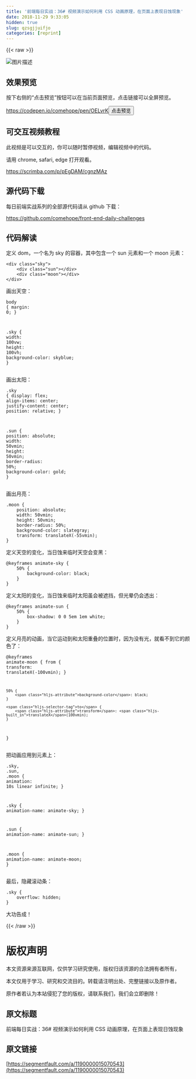 ```yaml
---
title: '前端每日实战：36# 视频演示如何利用 CSS 动画原理，在页面上表现日蚀现象' 
date: 2018-11-29 9:33:05
hidden: true
slug: qzsgjjuifjo
categories: [reprint]
---
```


{{< raw >}}

                    
<p><span class="img-wrap"><img data-src="/img/bVbboHk?w=500&amp;h=500" src="https://static.alili.tech/img/bVbboHk?w=500&amp;h=500" alt="&#x56FE;&#x7247;&#x63CF;&#x8FF0;" title="&#x56FE;&#x7247;&#x63CF;&#x8FF0;" style="cursor: pointer; display: inline;"></span></p>
<h2 id="articleHeader0">&#x6548;&#x679C;&#x9884;&#x89C8;</h2>
<p>&#x6309;&#x4E0B;&#x53F3;&#x4FA7;&#x7684;&#x201C;&#x70B9;&#x51FB;&#x9884;&#x89C8;&#x201D;&#x6309;&#x94AE;&#x53EF;&#x4EE5;&#x5728;&#x5F53;&#x524D;&#x9875;&#x9762;&#x9884;&#x89C8;&#xFF0C;&#x70B9;&#x51FB;&#x94FE;&#x63A5;&#x53EF;&#x4EE5;&#x5168;&#x5C4F;&#x9884;&#x89C8;&#x3002;</p>
<p><a href="https://codepen.io/comehope/pen/OELvrK" rel="nofollow noreferrer" target="_blank">https://codepen.io/comehope/pen/OELvrK</a><button class="btn btn-xs btn-default ml10 preview" data-url="comehope/pen/OELvrK" data-typeid="3">&#x70B9;&#x51FB;&#x9884;&#x89C8;</button></p>
<h2 id="articleHeader1">&#x53EF;&#x4EA4;&#x4E92;&#x89C6;&#x9891;&#x6559;&#x7A0B;</h2>
<p>&#x6B64;&#x89C6;&#x9891;&#x662F;&#x53EF;&#x4EE5;&#x4EA4;&#x4E92;&#x7684;&#xFF0C;&#x4F60;&#x53EF;&#x4EE5;&#x968F;&#x65F6;&#x6682;&#x505C;&#x89C6;&#x9891;&#xFF0C;&#x7F16;&#x8F91;&#x89C6;&#x9891;&#x4E2D;&#x7684;&#x4EE3;&#x7801;&#x3002;</p>
<p>&#x8BF7;&#x7528; chrome, safari, edge &#x6253;&#x5F00;&#x89C2;&#x770B;&#x3002;</p>
<p><a href="https://scrimba.com/p/pEgDAM/cgnzMAz" rel="nofollow noreferrer" target="_blank">https://scrimba.com/p/pEgDAM/cgnzMAz</a></p>
<h2 id="articleHeader2">&#x6E90;&#x4EE3;&#x7801;&#x4E0B;&#x8F7D;</h2>
<p>&#x6BCF;&#x65E5;&#x524D;&#x7AEF;&#x5B9E;&#x6218;&#x7CFB;&#x5217;&#x7684;&#x5168;&#x90E8;&#x6E90;&#x4EE3;&#x7801;&#x8BF7;&#x4ECE; github &#x4E0B;&#x8F7D;&#xFF1A;</p>
<p><a href="https://github.com/comehope/front-end-daily-challenges" rel="nofollow noreferrer" target="_blank">https://github.com/comehope/front-end-daily-challenges</a></p>
<h2 id="articleHeader3">&#x4EE3;&#x7801;&#x89E3;&#x8BFB;</h2>
<p>&#x5B9A;&#x4E49; dom&#xFF0C;&#x4E00;&#x4E2A;&#x540D;&#x4E3A; sky &#x7684;&#x5BB9;&#x5668;&#xFF0C;&#x5176;&#x4E2D;&#x5305;&#x542B;&#x4E00;&#x4E2A; sun &#x5143;&#x7D20;&#x548C;&#x4E00;&#x4E2A; moon &#x5143;&#x7D20;&#xFF1A;</p>
<div class="widget-codetool" style="display:none;">
      <div class="widget-codetool--inner">
      <span class="selectCode code-tool" data-toggle="tooltip" data-placement="top" title="" data-original-title="&#x5168;&#x9009;"></span>
      <span type="button" class="copyCode code-tool" data-toggle="tooltip" data-placement="top" data-clipboard-text="&lt;div class=&quot;sky&quot;&gt;
    &lt;div class=&quot;sun&quot;&gt;&lt;/div&gt;
    &lt;div class=&quot;moon&quot;&gt;&lt;/div&gt;
&lt;/div&gt;" title="" data-original-title="&#x590D;&#x5236;"></span>
      <span type="button" class="saveToNote code-tool" data-toggle="tooltip" data-placement="top" title="" data-original-title="&#x653E;&#x8FDB;&#x7B14;&#x8BB0;"></span>
      </div>
      </div><pre class="xml hljs"><code class="html"><span class="hljs-tag">&lt;<span class="hljs-name">div</span> <span class="hljs-attr">class</span>=<span class="hljs-string">&quot;sky&quot;</span>&gt;</span>
    <span class="hljs-tag">&lt;<span class="hljs-name">div</span> <span class="hljs-attr">class</span>=<span class="hljs-string">&quot;sun&quot;</span>&gt;</span><span class="hljs-tag">&lt;/<span class="hljs-name">div</span>&gt;</span>
    <span class="hljs-tag">&lt;<span class="hljs-name">div</span> <span class="hljs-attr">class</span>=<span class="hljs-string">&quot;moon&quot;</span>&gt;</span><span class="hljs-tag">&lt;/<span class="hljs-name">div</span>&gt;</span>
<span class="hljs-tag">&lt;/<span class="hljs-name">div</span>&gt;</span></code></pre>
<p>&#x753B;&#x51FA;&#x5929;&#x7A7A;&#xFF1A;</p>
<div class="widget-codetool" style="display:none;">
      <div class="widget-codetool--inner">
      <span class="selectCode code-tool" data-toggle="tooltip" data-placement="top" title="" data-original-title="&#x5168;&#x9009;"></span>
      <span type="button" class="copyCode code-tool" data-toggle="tooltip" data-placement="top" data-clipboard-text="body {
    margin: 0;
}

.sky {
    width: 100vw;
    height: 100vh;
    background-color: skyblue;
}" title="" data-original-title="&#x590D;&#x5236;"></span>
      <span type="button" class="saveToNote code-tool" data-toggle="tooltip" data-placement="top" title="" data-original-title="&#x653E;&#x8FDB;&#x7B14;&#x8BB0;"></span>
      </div>
      </div><pre class="css hljs"><code class="css"><span class="hljs-selector-tag">body</span> {
    <span class="hljs-attribute">margin</span>: <span class="hljs-number">0</span>;
}

<span class="hljs-selector-class">.sky</span> {
    <span class="hljs-attribute">width</span>: <span class="hljs-number">100vw</span>;
    <span class="hljs-attribute">height</span>: <span class="hljs-number">100vh</span>;
    <span class="hljs-attribute">background-color</span>: skyblue;
}</code></pre>
<p>&#x753B;&#x51FA;&#x592A;&#x9633;&#xFF1A;</p>
<div class="widget-codetool" style="display:none;">
      <div class="widget-codetool--inner">
      <span class="selectCode code-tool" data-toggle="tooltip" data-placement="top" title="" data-original-title="&#x5168;&#x9009;"></span>
      <span type="button" class="copyCode code-tool" data-toggle="tooltip" data-placement="top" data-clipboard-text=".sky {
    display: flex;
    align-items: center;
    justify-content: center;
    position: relative;
}

.sun {
    position: absolute;
    width: 50vmin;
    height: 50vmin;
    border-radius: 50%;
    background-color: gold;
}" title="" data-original-title="&#x590D;&#x5236;"></span>
      <span type="button" class="saveToNote code-tool" data-toggle="tooltip" data-placement="top" title="" data-original-title="&#x653E;&#x8FDB;&#x7B14;&#x8BB0;"></span>
      </div>
      </div><pre class="css hljs"><code class="css"><span class="hljs-selector-class">.sky</span> {
    <span class="hljs-attribute">display</span>: flex;
    <span class="hljs-attribute">align-items</span>: center;
    <span class="hljs-attribute">justify-content</span>: center;
    <span class="hljs-attribute">position</span>: relative;
}

<span class="hljs-selector-class">.sun</span> {
    <span class="hljs-attribute">position</span>: absolute;
    <span class="hljs-attribute">width</span>: <span class="hljs-number">50vmin</span>;
    <span class="hljs-attribute">height</span>: <span class="hljs-number">50vmin</span>;
    <span class="hljs-attribute">border-radius</span>: <span class="hljs-number">50%</span>;
    <span class="hljs-attribute">background-color</span>: gold;
}</code></pre>
<p>&#x753B;&#x51FA;&#x6708;&#x4EAE;&#xFF1A;</p>
<div class="widget-codetool" style="display:none;">
      <div class="widget-codetool--inner">
      <span class="selectCode code-tool" data-toggle="tooltip" data-placement="top" title="" data-original-title="&#x5168;&#x9009;"></span>
      <span type="button" class="copyCode code-tool" data-toggle="tooltip" data-placement="top" data-clipboard-text=".moon {
    position: absolute;
    width: 50vmin;
    height: 50vmin;
    border-radius: 50%;
    background-color: slategray;
    transform: translateX(-55vmin);
}" title="" data-original-title="&#x590D;&#x5236;"></span>
      <span type="button" class="saveToNote code-tool" data-toggle="tooltip" data-placement="top" title="" data-original-title="&#x653E;&#x8FDB;&#x7B14;&#x8BB0;"></span>
      </div>
      </div><pre class="css hljs"><code class="css"><span class="hljs-selector-class">.moon</span> {
    <span class="hljs-attribute">position</span>: absolute;
    <span class="hljs-attribute">width</span>: <span class="hljs-number">50vmin</span>;
    <span class="hljs-attribute">height</span>: <span class="hljs-number">50vmin</span>;
    <span class="hljs-attribute">border-radius</span>: <span class="hljs-number">50%</span>;
    <span class="hljs-attribute">background-color</span>: slategray;
    <span class="hljs-attribute">transform</span>: <span class="hljs-built_in">translateX</span>(-55vmin);
}</code></pre>
<p>&#x5B9A;&#x4E49;&#x5929;&#x7A7A;&#x7684;&#x53D8;&#x5316;&#xFF0C;&#x5F53;&#x65E5;&#x8680;&#x6765;&#x4E34;&#x65F6;&#x5929;&#x7A7A;&#x4F1A;&#x53D8;&#x9ED1;&#xFF1A;</p>
<div class="widget-codetool" style="display:none;">
      <div class="widget-codetool--inner">
      <span class="selectCode code-tool" data-toggle="tooltip" data-placement="top" title="" data-original-title="&#x5168;&#x9009;"></span>
      <span type="button" class="copyCode code-tool" data-toggle="tooltip" data-placement="top" data-clipboard-text="@keyframes animate-sky {
    50% {
        background-color: black;
    }
}" title="" data-original-title="&#x590D;&#x5236;"></span>
      <span type="button" class="saveToNote code-tool" data-toggle="tooltip" data-placement="top" title="" data-original-title="&#x653E;&#x8FDB;&#x7B14;&#x8BB0;"></span>
      </div>
      </div><pre class="css hljs"><code class="css">@<span class="hljs-keyword">keyframes</span> animate-sky {
    50% {
        <span class="hljs-attribute">background-color</span>: black;
    }
}</code></pre>
<p>&#x5B9A;&#x4E49;&#x592A;&#x9633;&#x7684;&#x53D8;&#x5316;&#xFF0C;&#x5F53;&#x65E5;&#x8680;&#x6765;&#x4E34;&#x65F6;&#x592A;&#x9633;&#x867D;&#x4F1A;&#x88AB;&#x906E;&#x6321;&#xFF0C;&#x4F46;&#x5149;&#x6655;&#x4ECD;&#x4F1A;&#x900F;&#x51FA;&#xFF1A;</p>
<div class="widget-codetool" style="display:none;">
      <div class="widget-codetool--inner">
      <span class="selectCode code-tool" data-toggle="tooltip" data-placement="top" title="" data-original-title="&#x5168;&#x9009;"></span>
      <span type="button" class="copyCode code-tool" data-toggle="tooltip" data-placement="top" data-clipboard-text="@keyframes animate-sun {
    50% {
        box-shadow: 0 0 5em 1em white;
    }
}" title="" data-original-title="&#x590D;&#x5236;"></span>
      <span type="button" class="saveToNote code-tool" data-toggle="tooltip" data-placement="top" title="" data-original-title="&#x653E;&#x8FDB;&#x7B14;&#x8BB0;"></span>
      </div>
      </div><pre class="css hljs"><code class="css">@<span class="hljs-keyword">keyframes</span> animate-sun {
    50% {
        <span class="hljs-attribute">box-shadow</span>: <span class="hljs-number">0</span> <span class="hljs-number">0</span> <span class="hljs-number">5em</span> <span class="hljs-number">1em</span> white;
    }
}</code></pre>
<p>&#x5B9A;&#x4E49;&#x6708;&#x4EAE;&#x7684;&#x52A8;&#x753B;&#xFF0C;&#x5F53;&#x5B83;&#x8FD0;&#x52A8;&#x5230;&#x548C;&#x592A;&#x9633;&#x91CD;&#x53E0;&#x7684;&#x4F4D;&#x7F6E;&#x65F6;&#xFF0C;&#x56E0;&#x4E3A;&#x6CA1;&#x6709;&#x5149;&#xFF0C;&#x5C31;&#x770B;&#x4E0D;&#x5230;&#x5B83;&#x7684;&#x989C;&#x8272;&#x4E86;&#xFF1A;</p>
<div class="widget-codetool" style="display:none;">
      <div class="widget-codetool--inner">
      <span class="selectCode code-tool" data-toggle="tooltip" data-placement="top" title="" data-original-title="&#x5168;&#x9009;"></span>
      <span type="button" class="copyCode code-tool" data-toggle="tooltip" data-placement="top" data-clipboard-text="@keyframes animate-moon {
    from {
        transform: translateX(-100vmin);
    }

    50% {
        background-color: black;
    }

    to {
        transform: translateX(100vmin);
    }
}" title="" data-original-title="&#x590D;&#x5236;"></span>
      <span type="button" class="saveToNote code-tool" data-toggle="tooltip" data-placement="top" title="" data-original-title="&#x653E;&#x8FDB;&#x7B14;&#x8BB0;"></span>
      </div>
      </div><pre class="css hljs"><code class="css">@<span class="hljs-keyword">keyframes</span> animate-moon {
    <span class="hljs-selector-tag">from</span> {
        <span class="hljs-attribute">transform</span>: <span class="hljs-built_in">translateX</span>(-100vmin);
    }

    50% {
        <span class="hljs-attribute">background-color</span>: black;
    }

    <span class="hljs-selector-tag">to</span> {
        <span class="hljs-attribute">transform</span>: <span class="hljs-built_in">translateX</span>(100vmin);
    }
}</code></pre>
<p>&#x628A;&#x52A8;&#x753B;&#x5E94;&#x7528;&#x5230;&#x5143;&#x7D20;&#x4E0A;&#xFF1A;</p>
<div class="widget-codetool" style="display:none;">
      <div class="widget-codetool--inner">
      <span class="selectCode code-tool" data-toggle="tooltip" data-placement="top" title="" data-original-title="&#x5168;&#x9009;"></span>
      <span type="button" class="copyCode code-tool" data-toggle="tooltip" data-placement="top" data-clipboard-text=".sky,
.sun,
.moon {
    animation: 10s linear infinite;
}

.sky {
    animation-name: animate-sky;
}

.sun {
    animation-name: animate-sun;
}

.moon {
    animation-name: animate-moon;
}" title="" data-original-title="&#x590D;&#x5236;"></span>
      <span type="button" class="saveToNote code-tool" data-toggle="tooltip" data-placement="top" title="" data-original-title="&#x653E;&#x8FDB;&#x7B14;&#x8BB0;"></span>
      </div>
      </div><pre class="css hljs"><code class="css"><span class="hljs-selector-class">.sky</span>,
<span class="hljs-selector-class">.sun</span>,
<span class="hljs-selector-class">.moon</span> {
    <span class="hljs-attribute">animation</span>: <span class="hljs-number">10s</span> linear infinite;
}

<span class="hljs-selector-class">.sky</span> {
    <span class="hljs-attribute">animation-name</span>: animate-sky;
}

<span class="hljs-selector-class">.sun</span> {
    <span class="hljs-attribute">animation-name</span>: animate-sun;
}

<span class="hljs-selector-class">.moon</span> {
    <span class="hljs-attribute">animation-name</span>: animate-moon;
}</code></pre>
<p>&#x6700;&#x540E;&#xFF0C;&#x9690;&#x85CF;&#x6EDA;&#x52A8;&#x6761;&#xFF1A;</p>
<div class="widget-codetool" style="display:none;">
      <div class="widget-codetool--inner">
      <span class="selectCode code-tool" data-toggle="tooltip" data-placement="top" title="" data-original-title="&#x5168;&#x9009;"></span>
      <span type="button" class="copyCode code-tool" data-toggle="tooltip" data-placement="top" data-clipboard-text=".sky {
    overflow: hidden;
}" title="" data-original-title="&#x590D;&#x5236;"></span>
      <span type="button" class="saveToNote code-tool" data-toggle="tooltip" data-placement="top" title="" data-original-title="&#x653E;&#x8FDB;&#x7B14;&#x8BB0;"></span>
      </div>
      </div><pre class="css hljs"><code class="css"><span class="hljs-selector-class">.sky</span> {
    <span class="hljs-attribute">overflow</span>: hidden;
}</code></pre>
<p>&#x5927;&#x529F;&#x544A;&#x6210;&#xFF01;</p>

                
{{< /raw >}}

# 版权声明
本文资源来源互联网，仅供学习研究使用，版权归该资源的合法拥有者所有，

本文仅用于学习、研究和交流目的。转载请注明出处、完整链接以及原作者。

原作者若认为本站侵犯了您的版权，请联系我们，我们会立即删除！

## 原文标题
前端每日实战：36# 视频演示如何利用 CSS 动画原理，在页面上表现日蚀现象

## 原文链接
[https://segmentfault.com/a/1190000015070543](https://segmentfault.com/a/1190000015070543)

